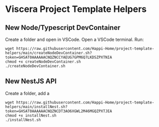 # Viscera Project Template Helpers

## New Node/Typescript DevContainer
Create a folder and open in VSCode.
Open a VSCode terminal.
Run:
```
wget https://raw.githubusercontent.com/Happi-Home/project-template-helpers/main/createNodeDevContainer.sh?token=GHSAT0AAAAAACNQZNCCYAEUG7GPM6Q7LKDSZPXTNIA
chmod +x createNodeDevContainer.sh
./createNodeDevContainer.sh
```

## New NestJS API
Create a folder, add a 
```
wget https://raw.githubusercontent.com/Happi-Home/project-template-helpers/main/installNest.sh?token=GHSAT0AAAAAACNQZNCDT3AO6XGWL2M46MGQZPXTJEA
chmod +x installNest.sh
./installNest.sh
```
